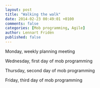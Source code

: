 ```yaml
---
layout: post
title: "Walking the walk"
date: 2014-02-23 00:49:01 +0100
comments: false
categories: [Mob programming, Agile]
author: Lennart Fridén
published: false
---
```


Monday, weekly planning meeting

Wednesday, first day of mob programming

Thursday, second day of mob programming

Friday, third day of mob programming
